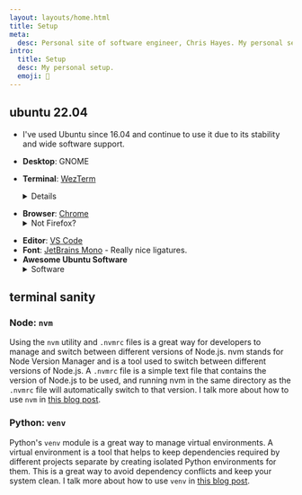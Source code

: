 ```yaml
---
layout: layouts/home.html
title: Setup
meta:
  desc: Personal site of software engineer, Chris Hayes. My personal setup.
intro:
  title: Setup
  desc: My personal setup.
  emoji: 🧰
---
```


## <span class="text-bg dark:text-fg inline-block py-1 px-2 bg-fg-dark bg-opacity-40 dark:bg-opacity-30 rounded-md font-bold">ubuntu 22.04</span>

- I've used Ubuntu since 16.04 and continue to use it due to its stability and wide software support.
- **Desktop**: GNOME

- **Terminal**: [WezTerm](https://wezfurlong.org/wezterm/) <details><summary>Details</summary>
  - WezTerm is a GPU-accelerated cross-platform terminal written in Rust.
  - **Editor:** Vim
  - **[my dotfiles](https://github.com/christopher-hayes/dotfiles)** - Not exhaustive, Slowly moving my private dotfiles into this repo

</details>

- **Browser**: [Chrome](https://www.google.com/chrome/)<details><summary>Not Firefox?</summary>
  - I'm a huge fan of Mozilla, and a subscriber of [Mozilla VPN](https://vpn.mozilla.org/), [Relay](https://relay.firefox.com/), and [MDN Plus](https://developer.mozilla.org/en-US/docs/MDN/Contribute/MDN_plus). And previously only a Firefox user. But, between browser performance, Google Profiles, and better devtooling (responsive view, snippets, performance insights, local overrides), using Chrome as my main browser just made more sense.
  - However, if Chrome's Manifest V3 update arriving in 2023 completely breaks adblockers, def switching back to Firefox.

</details>

- **Editor**: [VS Code](https://code.visualstudio.com/)
- **Font**: [JetBrains Mono](https://www.jetbrains.com/lp/mono/) - Really nice ligatures.
- **Awesome Ubuntu Software**  <details><summary>Software</summary>
  - [Gnome Tweaks](https://wiki.gnome.org/Apps/Tweaks) <details><summary>The place for missing GNOME configs</summary>
    - A common complaint with Gnome is it's lack of customization. Gnome Tweaks fills that gap for me.

    </details>

  - [GThumb](https://wiki.gnome.org/Apps/Gthumb) <details><summary>Fantastic GNOME photo viewer </summary>
    - I'm a huge fan of GThumb. It's an extremely capable photo viewer and editor with custom bash scripts support.
    - GThumb does have stability issues, but it's still by far the best photo viewer I've used.
    - I have some of my GHumb scripts shared on [GitHub](https://gist.github.com/christopher-hayes/fd1be7ee982726845e7d76f106d0cda8).

    </details>

</details>

## <span class="text-fg-dark inline-block py-1 px-2 bg-secondary bg-opacity-30 rounded-md">terminal sanity</span>

### Node: `nvm`

Using the `nvm` utility and `.nvmrc` files is a great way for developers to manage and switch between different versions of Node.js. nvm stands for Node Version Manager and is a tool used to switch between different versions of Node.js. A `.nvmrc` file is a simple text file that contains the version of Node.js to be used, and running nvm in the same directory as the `.nvmrc` file will automatically switch to that version. I talk more about how to use `nvm` in [this blog post](https://christopherhayes.dev/blog/nvm/).

### Python: `venv`

Python's `venv` module is a great way to manage virtual environments. A virtual environment is a tool that helps to keep dependencies required by different projects separate by creating isolated Python environments for them. This is a great way to avoid dependency conflicts and keep your system clean. I talk more about how to use `venv` in [this blog post](https://christopherhayes.dev/blog/python-venv/).

<!-- 
## <span class="text-fg-dark inline-block py-1 px-2 bg-secondary bg-opacity-30 rounded-md">macos</span>

<details><summary>Mac software</summary>

- **In use** - for work. But, the software for Mac isn't half bad.
- [DevUtils](https://devutils.app/) - A collection of developer tools.
- [Yabai](https://github.com/koekeishiya/yabai) - Tiling window manager for tiling + focus on hover
- [Transmit](https://panic.com/transmit/) - A really solid FTP/SFTP client
- [Alfred](https://www.alfredapp.com/) - Spotlight on steroids

</details>

## <span class="text-fg-dark inline-block py-1 px-2 bg-secondary bg-opacity-30 rounded-md">hardware</span>

- **Laptop**: Lenovo ThinkPad P1 Gen3
  - Happy with it - great performance
- **Desktop**: Ryzen 9 5950X, 64GB RAM, 1TB NVMe, 2TB external SSD, RTX 3090
  - Built for AI/ML work with the 3090's 24GB VRAM

 -->
